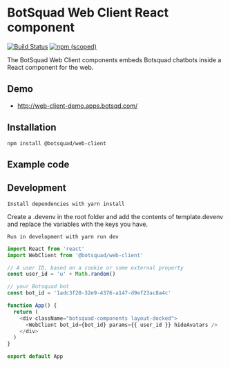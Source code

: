 # BotSquad Web Client React component

[![Build Status](https://travis-ci.org/botsquad/web-client.svg?branch=master)](https://travis-ci.org/botsquad/web-client)
[![npm (scoped)](https://img.shields.io/npm/v/@botsquad/web-client)](https://www.npmjs.com/package/@botsquad/web-client)

The BotSquad Web Client components embeds Botsquad chatbots inside a
React component for the web.

## Demo

- http://web-client-demo.apps.botsqd.com/

## Installation

    npm install @botsquad/web-client

## Example code

## Development

    Install dependencies with yarn install

Create a .devenv in the root folder and add the contents of template.devenv and replace the variables with the keys you have.

    Run in development with yarn run dev

```javascript
import React from 'react'
import WebClient from '@botsquad/web-client'

// A user ID, based on a cookie or some external property
const user_id = 'u' + Math.random()

// your Botsquad bot
const bot_id = '1adc3f20-32e9-4376-a147-d9ef23ac8a4c'

function App() {
  return (
    <div className="botsquad-components layout-docked">
      <WebClient bot_id={bot_id} params={{ user_id }} hideAvatars />
    </div>
  )
}

export default App
```
